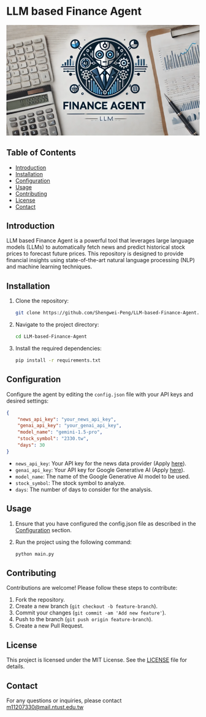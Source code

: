 # LLM based Finance Agent

![agent](imgs/agent.png)

## Table of Contents

- [Introduction](#introduction)
- [Installation](#installation)
- [Configuration](#configuration)
- [Usage](#usage)
- [Contributing](#contributing)
- [License](#license)
- [Contact](#contact)

## Introduction

LLM based Finance Agent is a powerful tool that leverages large language models (LLMs) to automatically fetch news and predict historical stock prices to forecast future prices. This repository is designed to provide financial insights using state-of-the-art natural language processing (NLP) and machine learning techniques.

## Installation

1. Clone the repository:
    ```sh
    git clone https://github.com/Shengwei-Peng/LLM-based-Finance-Agent.git
    ```
2. Navigate to the project directory:
    ```sh
    cd LLM-based-Finance-Agent
    ```
3. Install the required dependencies:
    ```sh
    pip install -r requirements.txt
    ```

## Configuration

Configure the agent by editing the `config.json` file with your API keys and desired settings:
```json
{
    "news_api_key": "your_news_api_key",
    "genai_api_key": "your_genai_api_key",
    "model_name": "gemini-1.5-pro",
    "stock_symbol": "2330.tw",
    "days": 30
}
```

- `news_api_key`: Your API key for the news data provider (Apply [here](https://newsapi.org/)).
- `genai_api_key`: Your API key for Google Generative AI (Apply [here](https://aistudio.google.com/app/u/1/apikey?hl=zh-tw)).
- `model_name`: The name of the Google Generative AI model to be used.
- `stock_symbol`: The stock symbol to analyze.
- `days`: The number of days to consider for the analysis.

## Usage

1. Ensure that you have configured the config.json file as described in the [Configuration](#configuration) section.

2. Run the project using the following command:
    ```python
    python main.py
    ```

## Contributing

Contributions are welcome! Please follow these steps to contribute:

1. Fork the repository.
2. Create a new branch (`git checkout -b feature-branch`).
3. Commit your changes (`git commit -am 'Add new feature'`).
4. Push to the branch (`git push origin feature-branch`).
5. Create a new Pull Request.

## License

This project is licensed under the MIT License. See the [LICENSE](LICENSE) file for details.

## Contact

For any questions or inquiries, please contact m11207330@mail.ntust.edu.tw
